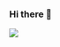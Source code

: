 ### Hi there 👋

<a href="https://blog.naver.com/viin99" target="_blank"><img src="https://img.shields.io/badge/style-forthebage-red?style=for-the-badge"/></a>

<!--
**vveny/vveny** is a ✨ _special_ ✨ repository because its `README.md` (this file) appears on your GitHub profile.

Here are some ideas to get you started:

- 🔭 I’m currently working on ...
- 🌱 I’m currently learning ...
- 👯 I’m looking to collaborate on ...
- 🤔 I’m looking for help with ...
- 💬 Ask me about ...
- 📫 How to reach me: ...
- 😄 Pronouns: ...
- ⚡ Fun fact: ...
-->
